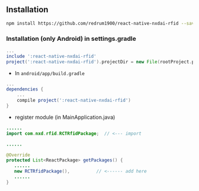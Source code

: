 ## Installation
```sh
npm install https://github.com/redrum1900/react-native-nxdai-rfid --save
```

### Installation (only Android) in settings.gradle
```gradle
...
include ':react-native-nxdai-rfid'
project(':react-native-nxdai-rfid').projectDir = new File(rootProject.projectDir, '../node_modules/react-native-nxdai-rfid/android')
```

* In `android/app/build.gradle`

```gradle
...
dependencies {
    ...
    compile project(':react-native-nxdai-rfid')
}
```

* register module (in MainApplication.java)

```java
......
import com.nxd.rfid.RCTRfidPackage;  // <--- import

......

@Override
protected List<ReactPackage> getPackages() {
   ......
   new RCTRfidPackage(),          // <------ add here
   ......
}

```
```




